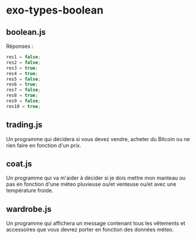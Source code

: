 # exo-types-boolean

## boolean.js

Réponses :

```js
res1 = false;
res2 = false;
res3 = true;
res4 = true;
res5 = false;
res6 = true;
res7 = false;
res8 = true;
res9 = false;
res10 = true;
```

## trading.js

Un programme qui décidera si vous devez vendre, acheter du Bitcoin ou ne rien faire en fonction d'un prix.

## coat.js

Un programme qui va m'aider à décider si je dois mettre mon manteau ou pas en fonction d'une méteo pluvieuse ou/et venteuse ou/et avec une température froide.

## wardrobe.js

Un programme qui affichera un message contenant tous les vêtements et accessoires que vous devrez porter en fonction des données méteo.
